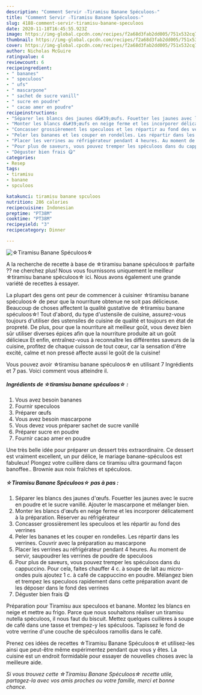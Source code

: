 ```yaml
---
description: "Comment Servir ☆Tiramisu Banane Spéculoos☆"
title: "Comment Servir ☆Tiramisu Banane Spéculoos☆"
slug: 4188-comment-servir-tiramisu-banane-speculoos
date: 2020-11-18T16:45:55.923Z
image: https://img-global.cpcdn.com/recipes/f2a68d3fab2dd005/751x532cq70/☆tiramisu-banane-speculoos☆-photo-principale-de-la-recette.jpg
thumbnail: https://img-global.cpcdn.com/recipes/f2a68d3fab2dd005/751x532cq70/☆tiramisu-banane-speculoos☆-photo-principale-de-la-recette.jpg
cover: https://img-global.cpcdn.com/recipes/f2a68d3fab2dd005/751x532cq70/☆tiramisu-banane-speculoos☆-photo-principale-de-la-recette.jpg
author: Nicholas McGuire
ratingvalue: 4
reviewcount: 6
recipeingredient:
- " bananes"
- " speculoos"
- " ufs"
- " mascarpone"
- " sachet de sucre vanill"
- " sucre en poudre"
- " cacao amer en poudre"
recipeinstructions:
- "Séparer les blancs des jaunes d&#39;œufs. Fouetter les jaunes avec le sucre en poudre et le sucre vanillé. Ajouter le mascarpone et mélanger bien."
- "Monter les blancs d&#39;œufs en neige ferme et les incorporer délicatement à la préparation. Réserver au réfrigérateur"
- "Concasser grossièrement les speculoos et les répartir au fond des verrines"
- "Peler les bananes et les couper en rondelles. Les répartir dans les verrines. Couvrir avec la préparation au mascarpone"
- "Placer les verrines au réfrigérateur pendant 4 heures. Au moment de servir, saupoudrer les verrines de poudre de speculoos"
- "Pour plus de saveurs, vous pouvez tremper les spéculoos dans du cappuccino. Pour cela, faites chauffer 4 c. à soupe de lait au micro-ondes puis ajoutez 1 c. à café de cappuccino en poudre. Mélangez bien et trempez les speculoos rapidement dans cette préparation avant de les déposer dans le fond des verrines"
- "Déguster bien frais 😋"
categories:
- Resep
tags:
- tiramisu
- banane
- spculoos

katakunci: tiramisu banane spculoos 
nutrition: 286 calories
recipecuisine: Indonesian
preptime: "PT38M"
cooktime: "PT38M"
recipeyield: "3"
recipecategory: Dinner

---
```



![☆Tiramisu Banane Spéculoos☆](https://img-global.cpcdn.com/recipes/f2a68d3fab2dd005/751x532cq70/☆tiramisu-banane-speculoos☆-photo-principale-de-la-recette.jpg)

A la recherche de recette à base de ☆tiramisu banane spéculoos☆ parfaite ?? ne cherchez plus! Nous vous fournissons uniquement le meilleur ☆tiramisu banane spéculoos☆ ici. Nous avons également une grande variété de recettes à essayer.

La plupart des gens ont peur de commencer à cuisiner ☆tiramisu banane spéculoos☆ de peur que la nourriture obtenue ne soit pas délicieuse. Beaucoup de choses affectent la qualité gustative de ☆tiramisu banane spéculoos☆! Tout d'abord, du type d'ustensile de cuisine, assurez-vous toujours d'utiliser des ustensiles de cuisine de qualité et toujours en état de propreté. De plus, pour que la nourriture ait meilleur goût, vous devez bien sûr utiliser diverses épices afin que la nourriture produite ait un goût délicieux Et enfin, entraînez-vous à reconnaître les différentes saveurs de la cuisine, profitez de chaque cuisson de tout cœur, car la sensation d'être excité, calme et non pressé affecte aussi le goût de la cuisine!

<!--inarticleads1-->

Vous pouvez avoir ☆tiramisu banane spéculoos☆ en utilisant 7 Ingrédients et 7 pas. Voici comment vous atteindre il.

##### Ingrédients de ☆tiramisu banane spéculoos☆ :

1. Vous avez besoin  bananes
1. Fournir  speculoos
1. Préparer  œufs
1. Vous avez besoin  mascarpone
1. Vous devez vous préparer  sachet de sucre vanillé
1. Préparer  sucre en poudre
1. Fournir  cacao amer en poudre


Une très belle idée pour préparer un dessert très extraordinaire. Ce dessert est vraiment excellent, un pur délice, le mariage banane-spéculoos est fabuleux! Plongez votre cuillère dans ce tiramisu ultra gourmand façon banoffee.. Brownie aux noix fraîches et spéculoos. 

<!--inarticleads2-->

##### ☆Tiramisu Banane Spéculoos☆ pas à pas :

1. Séparer les blancs des jaunes d&#39;œufs. Fouetter les jaunes avec le sucre en poudre et le sucre vanillé. Ajouter le mascarpone et mélanger bien.
1. Monter les blancs d&#39;œufs en neige ferme et les incorporer délicatement à la préparation. Réserver au réfrigérateur
1. Concasser grossièrement les speculoos et les répartir au fond des verrines
1. Peler les bananes et les couper en rondelles. Les répartir dans les verrines. Couvrir avec la préparation au mascarpone
1. Placer les verrines au réfrigérateur pendant 4 heures. Au moment de servir, saupoudrer les verrines de poudre de speculoos
1. Pour plus de saveurs, vous pouvez tremper les spéculoos dans du cappuccino. Pour cela, faites chauffer 4 c. à soupe de lait au micro-ondes puis ajoutez 1 c. à café de cappuccino en poudre. Mélangez bien et trempez les speculoos rapidement dans cette préparation avant de les déposer dans le fond des verrines
1. Déguster bien frais 😋


Préparation pour Tiramisu aux speculoos et banane. Montez les blancs en neige et mettre au frigo. Parce que nous souhaitons réaliser un tiramisu nutella spéculoos, il nous faut du biscuit. Mettez quelques cuillères à soupe de café dans une tasse et trempez-y les spéculoos. Tapissez le fond de votre verrine d&#39;une couche de spéculoos ramollis dans le café. 

<!--inarticleads1-->

<p>
Prenez ces idées de recettes ☆Tiramisu Banane Spéculoos☆ et utilisez-les ainsi que peut-être même expérimentez pendant que vous y êtes. La cuisine est un endroit formidable pour essayer de nouvelles choses avec la meilleure aide.
</p>

<p>
<i>Si vous trouvez cette ☆Tiramisu Banane Spéculoos☆ recette utile, partagez-la avec vos amis proches ou votre famille, merci et bonne chance.</i>
</p>
